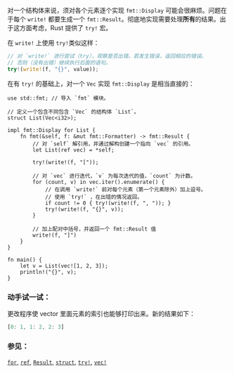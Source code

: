 对一个结构体来说，须对各个元素逐个实现 `fmt::Display` 可能会很麻烦。问题在于每个 `write!`
都要生成一个 `fmt::Result`。彻底地实现需要处理**所有**的结果。出于这方面考虑，Rust 提供了 `try!` 宏。

在 `write!` 上使用 `try!`类似这样：

```rust
// 对 `write!` 进行尝试（try），观察是否出错。若发生错误，返回相应的错误。
// 否则（没有出错）继续执行后面的语句。
try!(write!(f, "{}", value));
```

在有 `try!` 的基础上，对一个 `Vec` 实现 `fmt::Display` 是相当直接的：

```rust,editable
use std::fmt; // 导入 `fmt` 模块。

// 定义一个包含不同包含 `Vec` 的结构体 `List`。
struct List(Vec<i32>);

impl fmt::Display for List {
    fn fmt(&self, f: &mut fmt::Formatter) -> fmt::Result {
        // 对 `self` 解引用，并通过解构创建一个指向 `vec` 的引用。
        let List(ref vec) = *self;

        try!(write!(f, "["));

        // 对 `vec` 进行迭代，`v` 为每次迭代的值，`count` 为计数。
        for (count, v) in vec.iter().enumerate() {
            // 在调用 `write!` 前对每个元素（第一个元素除外）加上逗号。
            // 使用 `try!` ，在出错的情况返回。
            if count != 0 { try!(write!(f, ", ")); }
            try!(write!(f, "{}", v));
        }

        // 加上配对中括号，并返回一个 fmt::Result 值
        write!(f, "]")
    }
}

fn main() {
    let v = List(vec![1, 2, 3]);
    println!("{}", v);
}
```

### 动手试一试：
更改程序使 vector 里面元素的索引也能够打印出来。新的结果如下：
``` rust
[0: 1, 1: 2, 2: 3]
```

### 参见：

[`for`][for], [`ref`][ref], [`Result`][result], [`struct`][struct],
[`try!`][try], [`vec!`][vec]

[for]: ../../../flow_control/for.html
[result]: ../../../std/result.html
[ref]: ../../../scope/borrow/ref.html
[struct]: ../../../custom_types/structs.html
[try]: ../../../std/result/try.html
[vec]: ../../../std/vec.html
